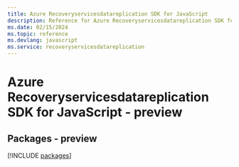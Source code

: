 ```yaml
---
title: Azure Recoveryservicesdatareplication SDK for JavaScript
description: Reference for Azure Recoveryservicesdatareplication SDK for JavaScript
ms.date: 02/15/2024
ms.topic: reference
ms.devlang: javascript
ms.service: recoveryservicesdatareplication
---
```

# Azure Recoveryservicesdatareplication SDK for JavaScript - preview
## Packages - preview
[!INCLUDE [packages](recoveryservicesdatareplication-index.md)]